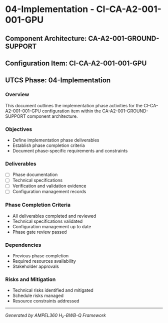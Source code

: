 # 04-Implementation - CI-CA-A2-001-001-GPU

## Component Architecture: CA-A2-001-GROUND-SUPPORT
## Configuration Item: CI-CA-A2-001-001-GPU
## UTCS Phase: 04-Implementation

### Overview
This document outlines the implementation phase activities for the CI-CA-A2-001-001-GPU configuration item within the CA-A2-001-GROUND-SUPPORT component architecture.

### Objectives
- Define implementation phase deliverables
- Establish phase completion criteria
- Document phase-specific requirements and constraints

### Deliverables
- [ ] Phase documentation
- [ ] Technical specifications
- [ ] Verification and validation evidence
- [ ] Configuration management records

### Phase Completion Criteria
- All deliverables completed and reviewed
- Technical specifications validated
- Configuration management up to date
- Phase gate review passed

### Dependencies
- Previous phase completion
- Required resources availability
- Stakeholder approvals

### Risks and Mitigation
- Technical risks identified and mitigated
- Schedule risks managed
- Resource constraints addressed

---
*Generated by AMPEL360 H₂-BWB-Q Framework*
